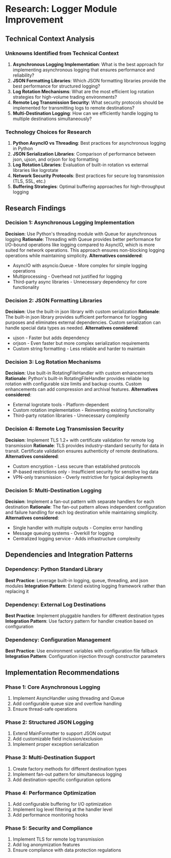 # Research: Logger Module Improvement

## Technical Context Analysis

### Unknowns Identified from Technical Context

1. **Asynchronous Logging Implementation**: What is the best approach for implementing asynchronous logging that ensures performance and reliability?
2. **JSON Formatting Libraries**: Which JSON formatting libraries provide the best performance for structured logging?
3. **Log Rotation Mechanisms**: What are the most efficient log rotation strategies for high-volume trading environments?
4. **Remote Log Transmission Security**: What security protocols should be implemented for transmitting logs to remote destinations?
5. **Multi-Destination Logging**: How can we efficiently handle logging to multiple destinations simultaneously?

### Technology Choices for Research

1. **Python AsyncIO vs Threading**: Best practices for asynchronous logging in Python
2. **JSON Serialization Libraries**: Comparison of performance between json, ujson, and orjson for log formatting
3. **Log Rotation Libraries**: Evaluation of built-in rotation vs external libraries like logrotate
4. **Network Security Protocols**: Best practices for secure log transmission (TLS, SSL, etc.)
5. **Buffering Strategies**: Optimal buffering approaches for high-throughput logging

## Research Findings

### Decision 1: Asynchronous Logging Implementation
**Decision**: Use Python's threading module with Queue for asynchronous logging
**Rationale**: Threading with Queue provides better performance for I/O-bound operations like logging compared to AsyncIO, which is more suited for network operations. This approach ensures non-blocking logging operations while maintaining simplicity.
**Alternatives considered**: 
- AsyncIO with asyncio.Queue - More complex for simple logging operations
- Multiprocessing - Overhead not justified for logging
- Third-party async libraries - Unnecessary dependency for core functionality

### Decision 2: JSON Formatting Libraries
**Decision**: Use the built-in json library with custom serialization
**Rationale**: The built-in json library provides sufficient performance for logging purposes and eliminates external dependencies. Custom serialization can handle special data types as needed.
**Alternatives considered**:
- ujson - Faster but adds dependency
- orjson - Even faster but more complex serialization requirements
- Custom string formatting - Less reliable and harder to maintain

### Decision 3: Log Rotation Mechanisms
**Decision**: Use built-in RotatingFileHandler with custom enhancements
**Rationale**: Python's built-in RotatingFileHandler provides reliable log rotation with configurable size limits and backup counts. Custom enhancements can add compression and archival features.
**Alternatives considered**:
- External logrotate tools - Platform-dependent
- Custom rotation implementation - Reinventing existing functionality
- Third-party rotation libraries - Unnecessary complexity

### Decision 4: Remote Log Transmission Security
**Decision**: Implement TLS 1.2+ with certificate validation for remote log transmission
**Rationale**: TLS provides industry-standard security for data in transit. Certificate validation ensures authenticity of remote destinations.
**Alternatives considered**:
- Custom encryption - Less secure than established protocols
- IP-based restrictions only - Insufficient security for sensitive log data
- VPN-only transmission - Overly restrictive for typical deployments

### Decision 5: Multi-Destination Logging
**Decision**: Implement a fan-out pattern with separate handlers for each destination
**Rationale**: The fan-out pattern allows independent configuration and failure handling for each log destination while maintaining simplicity.
**Alternatives considered**:
- Single handler with multiple outputs - Complex error handling
- Message queuing systems - Overkill for logging
- Centralized logging service - Adds infrastructure complexity

## Dependencies and Integration Patterns

### Dependency: Python Standard Library
**Best Practice**: Leverage built-in logging, queue, threading, and json modules
**Integration Pattern**: Extend existing logging framework rather than replacing it

### Dependency: External Log Destinations
**Best Practice**: Implement pluggable handlers for different destination types
**Integration Pattern**: Use factory pattern for handler creation based on configuration

### Dependency: Configuration Management
**Best Practice**: Use environment variables with configuration file fallback
**Integration Pattern**: Configuration injection through constructor parameters

## Implementation Recommendations

### Phase 1: Core Asynchronous Logging
1. Implement AsyncHandler using threading and Queue
2. Add configurable queue size and overflow handling
3. Ensure thread-safe operations

### Phase 2: Structured JSON Logging
1. Extend MainFormatter to support JSON output
2. Add customizable field inclusion/exclusion
3. Implement proper exception serialization

### Phase 3: Multi-Destination Support
1. Create factory methods for different destination types
2. Implement fan-out pattern for simultaneous logging
3. Add destination-specific configuration options

### Phase 4: Performance Optimization
1. Add configurable buffering for I/O optimization
2. Implement log level filtering at the handler level
3. Add performance monitoring hooks

### Phase 5: Security and Compliance
1. Implement TLS for remote log transmission
2. Add log anonymization features
3. Ensure compliance with data protection regulations